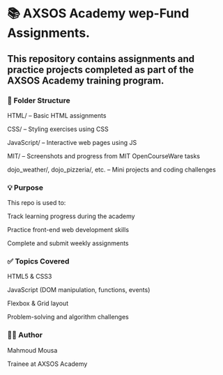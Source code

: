 <h1>📚 AXSOS Academy wep-Fund Assignments.</h1>


<h2>This repository contains assignments and practice projects completed as part of the AXSOS Academy training program.</h2>

<h3>📂 Folder Structure</h3>

HTML/ – Basic HTML assignments

CSS/ – Styling exercises using CSS

JavaScript/ – Interactive web pages using JS

MIT/ – Screenshots and progress from MIT OpenCourseWare tasks

dojo_weather/, dojo_pizzeria/, etc. – Mini projects and coding challenges

<h3>💡 Purpose</h3>

This repo is used to:

Track learning progress during the academy

Practice front-end web development skills

Complete and submit weekly assignments

<h3>✅ Topics Covered</h3>

HTML5 & CSS3

JavaScript (DOM manipulation, functions, events)

Flexbox & Grid layout

Problem-solving and algorithm challenges

<h3>👨‍💻 Author</h3>

Mahmoud Mousa

Trainee at AXSOS Academy



